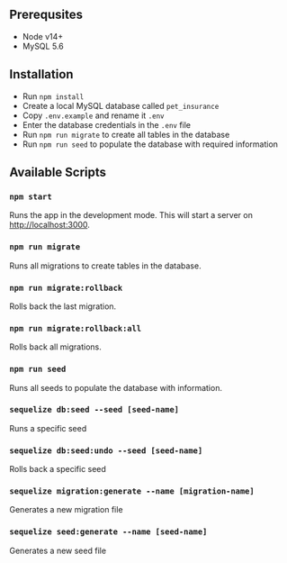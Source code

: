 ## Prerequsites
- Node v14+
- MySQL 5.6

## Installation

- Run `npm install`
- Create a local MySQL database called `pet_insurance`
- Copy `.env.example` and rename it `.env`
- Enter the database credentials in the `.env` file
- Run `npm run migrate` to create all tables in the database
- Run `npm run seed` to populate the database with required information

## Available Scripts

### `npm start`

Runs the app in the development mode. This will start a server on [http://localhost:3000](http://localhost:3000).

### `npm run migrate`

Runs all migrations to create tables in the database.

### `npm run migrate:rollback`

Rolls back the last migration.

### `npm run migrate:rollback:all`

Rolls back all migrations.

### `npm run seed`

Runs all seeds to populate the database with information.

### `sequelize db:seed --seed [seed-name]` 

Runs a specific seed

### `sequelize db:seed:undo --seed [seed-name]` 

Rolls back a specific seed

### `sequelize migration:generate --name [migration-name]`

Generates a new migration file

### `sequelize seed:generate --name [seed-name]`

Generates a new seed file
